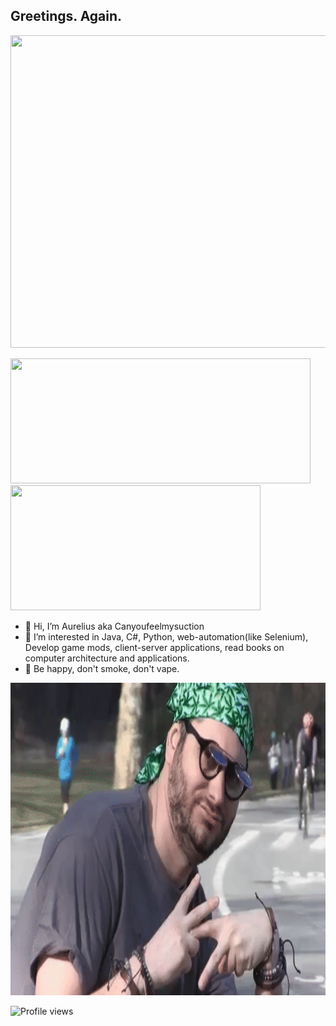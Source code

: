 ## Greetings. Again.



<img src="/gifs/zavaal.gif" width="885" height="500"/>

<img src="https://github-readme-stats.vercel.app/api?username=mraureliuss&show_icons=true&theme=tokyonight" height="200" width="480"/> <img src="https://github-readme-stats.vercel.app/api/top-langs/?username=mraureliuss&layout=compact&theme=tokyonight&langs_count=10" height="200" width="400"/>

- 👋 Hi, I’m Aurelius aka Canyoufeelmysuction
- 👀 I’m interested in Java, C#, Python, web-automation(like Selenium), Develop game mods, client-server applications, read books on computer architecture and applications.
- 🧡 Be happy, don't smoke, don't vape. 

<img src="/gifs/VAPENATION.gif" width="885" height="500"/>

![Profile views](https://gpvc.arturio.dev/mraureliuss)
